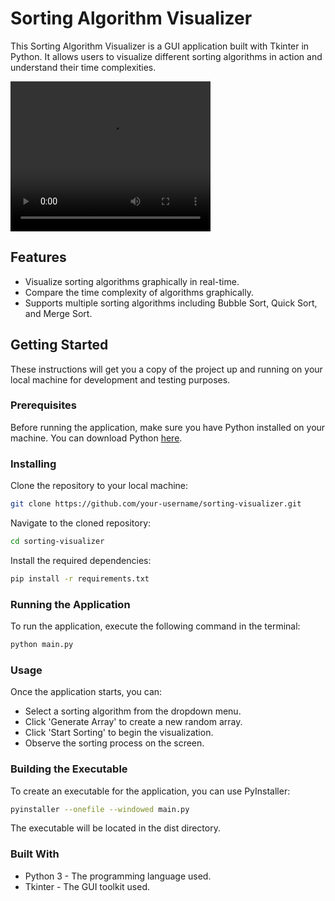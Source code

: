 # Sorting Algorithm Visualizer

This Sorting Algorithm Visualizer is a GUI application built with Tkinter in Python. It allows users to visualize different sorting algorithms in action and understand their time complexities.

<video width="320" height="240" controls>
  <source src="demo.mov" type="video/mp4">
  Your browser does not support the video tag.
</video>


## Features

- Visualize sorting algorithms graphically in real-time.
- Compare the time complexity of algorithms graphically.
- Supports multiple sorting algorithms including Bubble Sort, Quick Sort, and Merge Sort.

## Getting Started

These instructions will get you a copy of the project up and running on your local machine for development and testing purposes.

### Prerequisites

Before running the application, make sure you have Python installed on your machine. You can download Python [here](https://www.python.org/downloads/).

### Installing

Clone the repository to your local machine:

```bash
git clone https://github.com/your-username/sorting-visualizer.git
```

Navigate to the cloned repository:

```bash
cd sorting-visualizer
```
Install the required dependencies:

```bash
pip install -r requirements.txt
```

### Running the Application
To run the application, execute the following command in the terminal:

```bash
python main.py
```

### Usage

Once the application starts, you can:

- Select a sorting algorithm from the dropdown menu.
- Click 'Generate Array' to create a new random array.
- Click 'Start Sorting' to begin the visualization.
- Observe the sorting process on the screen.

### Building the Executable

To create an executable for the application, you can use PyInstaller:

```bash
pyinstaller --onefile --windowed main.py
```

The executable will be located in the dist directory.

### Built With

- Python 3 - The programming language used.
- Tkinter - The GUI toolkit used.
